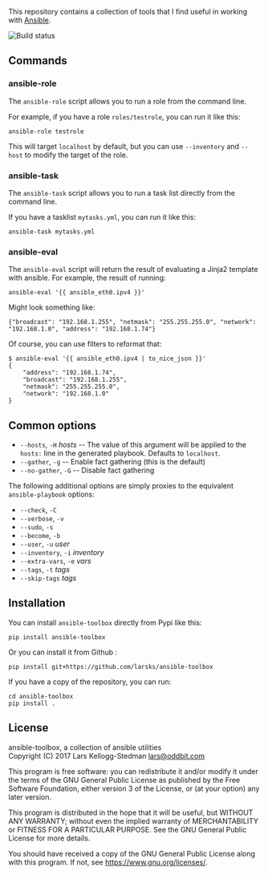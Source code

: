 This repository contains a collection of tools that I find useful in
working with [Ansible][].

![Build status](https://travis-ci.org/larsks/ansible-toolbox.svg?branch=master)

[ansible]: http://ansible.com/

## Commands

### ansible-role

The `ansible-role` script allows you to run a role from the command line.

For example, if you have a role `roles/testrole`, you can run it like
this:

    ansible-role testrole

This will target `localhost` by default, but you can use `--inventory`
and `--host` to modify the target of the role.

### ansible-task

The `ansible-task` script allows you to run a task list directly from
the command line.

If you have a tasklist `mytasks.yml`, you can run it like this:

    ansible-task mytasks.yml

### ansible-eval

The `ansible-eval` script will return the result of evaluating a
Jinja2 template with ansible.  For example, the result of running:

    ansible-eval '{{ ansible_eth0.ipv4 }}'

Might look something like:

    {"broadcast": "192.168.1.255", "netmask": "255.255.255.0", "network": "192.168.1.0", "address": "192.168.1.74"}

Of course, you can use filters to reformat that:

    $ ansible-eval '{{ ansible_eth0.ipv4 | to_nice_json }}'
    {
        "address": "192.168.1.74",
        "broadcast": "192.168.1.255",
        "netmask": "255.255.255.0",
        "network": "192.168.1.0"
    }

## Common options

- `--hosts`, `-H` *hosts*  -- The value of this argument will be applied
  to the `hosts:` line in the generated playbook.  Defaults to
  `localhost`.
- `--gather`, `-g` -- Enable fact gathering (this is the default)
- `--no-gather`, `-G` -- Disable fact gathering

The following additional options are simply proxies to the equivalent
`ansible-playbook` options:

- `--check`, `-C`
- `--verbose`, `-v`
- `--sudo`, `-s`
- `--become`, `-b`
- `--user`, `-u` *user*
- `--inventory`, `-i` *inventory*
- `--extra-vars`, `-e` *vars*
- `--tags`, `-t` *tags*
- `--skip-tags` *tags*

## Installation

You can install `ansible-toolbox` directly from Pypi like this:

    pip install ansible-toolbox

Or you can install it from Github :
    
    pip install git+https://github.com/larsks/ansible-toolbox

If you have a copy of the repository, you can run:

    cd ansible-toolbox
    pip install .

## License

ansible-toolbox, a collection of ansible utilities  
Copyright (C) 2017 Lars Kellogg-Stedman <lars@oddbit.com>

This program is free software: you can redistribute it and/or modify
it under the terms of the GNU General Public License as published by
the Free Software Foundation, either version 3 of the License, or
(at your option) any later version.

This program is distributed in the hope that it will be useful,
but WITHOUT ANY WARRANTY; without even the implied warranty of
MERCHANTABILITY or FITNESS FOR A PARTICULAR PURPOSE.  See the
GNU General Public License for more details.

You should have received a copy of the GNU General Public License
along with this program.  If not, see <https://www.gnu.org/licenses/>.
